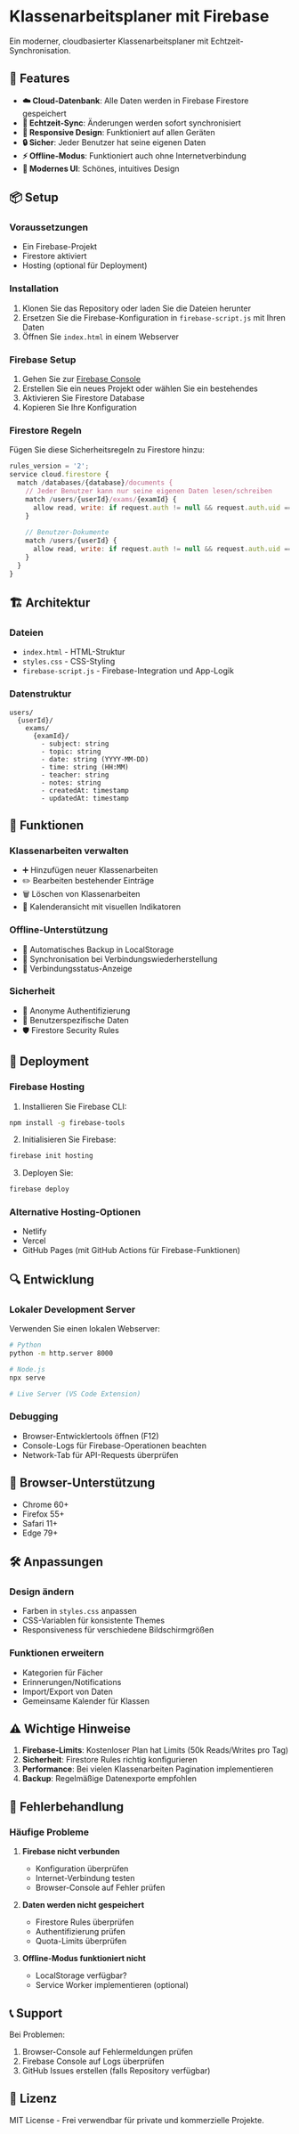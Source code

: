 # Klassenarbeitsplaner mit Firebase

Ein moderner, cloudbasierter Klassenarbeitsplaner mit Echtzeit-Synchronisation.

## 🚀 Features

- **☁️ Cloud-Datenbank**: Alle Daten werden in Firebase Firestore gespeichert
- **🔄 Echtzeit-Sync**: Änderungen werden sofort synchronisiert
- **📱 Responsive Design**: Funktioniert auf allen Geräten
- **🔒 Sicher**: Jeder Benutzer hat seine eigenen Daten
- **⚡ Offline-Modus**: Funktioniert auch ohne Internetverbindung
- **🎨 Modernes UI**: Schönes, intuitives Design

## 📦 Setup

### Voraussetzungen
- Ein Firebase-Projekt
- Firestore aktiviert
- Hosting (optional für Deployment)

### Installation

1. Klonen Sie das Repository oder laden Sie die Dateien herunter
2. Ersetzen Sie die Firebase-Konfiguration in `firebase-script.js` mit Ihren Daten
3. Öffnen Sie `index.html` in einem Webserver

### Firebase Setup

1. Gehen Sie zur [Firebase Console](https://console.firebase.google.com/)
2. Erstellen Sie ein neues Projekt oder wählen Sie ein bestehendes
3. Aktivieren Sie Firestore Database
4. Kopieren Sie Ihre Konfiguration

### Firestore Regeln

Fügen Sie diese Sicherheitsregeln zu Firestore hinzu:

```javascript
rules_version = '2';
service cloud.firestore {
  match /databases/{database}/documents {
    // Jeder Benutzer kann nur seine eigenen Daten lesen/schreiben
    match /users/{userId}/exams/{examId} {
      allow read, write: if request.auth != null && request.auth.uid == userId;
    }
    
    // Benutzer-Dokumente
    match /users/{userId} {
      allow read, write: if request.auth != null && request.auth.uid == userId;
    }
  }
}
```

## 🏗️ Architektur

### Dateien
- `index.html` - HTML-Struktur
- `styles.css` - CSS-Styling
- `firebase-script.js` - Firebase-Integration und App-Logik

### Datenstruktur

```
users/
  {userId}/
    exams/
      {examId}/
        - subject: string
        - topic: string
        - date: string (YYYY-MM-DD)
        - time: string (HH:MM)
        - teacher: string
        - notes: string
        - createdAt: timestamp
        - updatedAt: timestamp
```

## 🔧 Funktionen

### Klassenarbeiten verwalten
- ➕ Hinzufügen neuer Klassenarbeiten
- ✏️ Bearbeiten bestehender Einträge
- 🗑️ Löschen von Klassenarbeiten
- 📅 Kalenderansicht mit visuellen Indikatoren

### Offline-Unterstützung
- 💾 Automatisches Backup in LocalStorage
- 🔄 Synchronisation bei Verbindungswiederherstellung
- 📶 Verbindungsstatus-Anzeige

### Sicherheit
- 🔐 Anonyme Authentifizierung
- 👤 Benutzerspezifische Daten
- 🛡️ Firestore Security Rules

## 🚀 Deployment

### Firebase Hosting

1. Installieren Sie Firebase CLI:
```bash
npm install -g firebase-tools
```

2. Initialisieren Sie Firebase:
```bash
firebase init hosting
```

3. Deployen Sie:
```bash
firebase deploy
```

### Alternative Hosting-Optionen
- Netlify
- Vercel
- GitHub Pages (mit GitHub Actions für Firebase-Funktionen)

## 🔍 Entwicklung

### Lokaler Development Server

Verwenden Sie einen lokalen Webserver:
```bash
# Python
python -m http.server 8000

# Node.js
npx serve

# Live Server (VS Code Extension)
```

### Debugging

- Browser-Entwicklertools öffnen (F12)
- Console-Logs für Firebase-Operationen beachten
- Network-Tab für API-Requests überprüfen

## 📱 Browser-Unterstützung

- Chrome 60+
- Firefox 55+
- Safari 11+
- Edge 79+

## 🛠️ Anpassungen

### Design ändern
- Farben in `styles.css` anpassen
- CSS-Variablen für konsistente Themes
- Responsiveness für verschiedene Bildschirmgrößen

### Funktionen erweitern
- Kategorien für Fächer
- Erinnerungen/Notifications
- Import/Export von Daten
- Gemeinsame Kalender für Klassen

## ⚠️ Wichtige Hinweise

1. **Firebase-Limits**: Kostenloser Plan hat Limits (50k Reads/Writes pro Tag)
2. **Sicherheit**: Firestore Rules richtig konfigurieren
3. **Performance**: Bei vielen Klassenarbeiten Pagination implementieren
4. **Backup**: Regelmäßige Datenexporte empfohlen

## 🐛 Fehlerbehandlung

### Häufige Probleme

1. **Firebase nicht verbunden**
   - Konfiguration überprüfen
   - Internet-Verbindung testen
   - Browser-Console auf Fehler prüfen

2. **Daten werden nicht gespeichert**
   - Firestore Rules überprüfen
   - Authentifizierung prüfen
   - Quota-Limits überprüfen

3. **Offline-Modus funktioniert nicht**
   - LocalStorage verfügbar?
   - Service Worker implementieren (optional)

## 📞 Support

Bei Problemen:
1. Browser-Console auf Fehlermeldungen prüfen
2. Firebase Console auf Logs überprüfen
3. GitHub Issues erstellen (falls Repository verfügbar)

## 📄 Lizenz

MIT License - Frei verwendbar für private und kommerzielle Projekte.